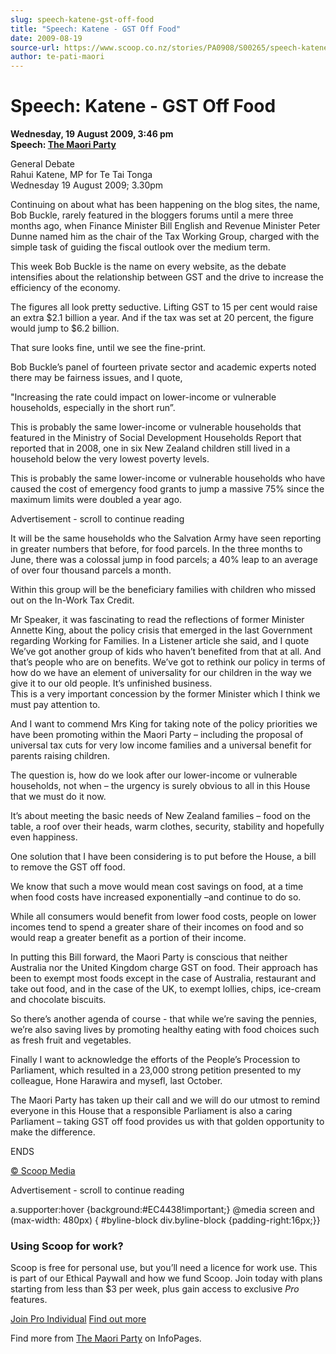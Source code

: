 ```yaml
---
slug: speech-katene-gst-off-food
title: "Speech: Katene - GST Off Food"
date: 2009-08-19
source-url: https://www.scoop.co.nz/stories/PA0908/S00265/speech-katene-gst-off-food.htm
author: te-pati-maori
---
```

Speech: Katene - GST Off Food
=============================

**Wednesday, 19 August 2009, 3:46 pm**  
**Speech: [The Maori Party](https://info.scoop.co.nz/The_Maori_Party)**

General Debate  
Rahui Katene, MP for Te Tai Tonga  
Wednesday 19 August 2009; 3.30pm

Continuing on about what has been happening on the blog sites, the name, Bob Buckle, rarely featured in the bloggers forums until a mere three months ago, when Finance Minister Bill English and Revenue Minister Peter Dunne named him as the chair of the Tax Working Group, charged with the simple task of guiding the fiscal outlook over the medium term.

This week Bob Buckle is the name on every website, as the debate intensifies about the relationship between GST and the drive to increase the efficiency of the economy.

The figures all look pretty seductive. Lifting GST to 15 per cent would raise an extra $2.1 billion a year. And if the tax was set at 20 percent, the figure would jump to $6.2 billion.

That sure looks fine, until we see the fine-print.

Bob Buckle’s panel of fourteen private sector and academic experts noted there may be fairness issues, and I quote,

"Increasing the rate could impact on lower-income or vulnerable households, especially in the short run”.

This is probably the same lower-income or vulnerable households that featured in the Ministry of Social Development Households Report that reported that in 2008, one in six New Zealand children still lived in a household below the very lowest poverty levels.

This is probably the same lower-income or vulnerable households who have caused the cost of emergency food grants to jump a massive 75% since the maximum limits were doubled a year ago.

Advertisement - scroll to continue reading





It will be the same households who the Salvation Army have seen reporting in greater numbers that before, for food parcels. In the three months to June, there was a colossal jump in food parcels; a 40% leap to an average of over four thousand parcels a month.

Within this group will be the beneficiary families with children who missed out on the In-Work Tax Credit.

Mr Speaker, it was fascinating to read the reflections of former Minister Annette King, about the policy crisis that emerged in the last Government regarding Working for Families. In a Listener article she said, and I quote  
We’ve got another group of kids who haven’t benefited from that at all. And that’s people who are on benefits. We’ve got to rethink our policy in terms of how do we have an element of universality for our children in the way we give it to our old people. It’s unfinished business.  
This is a very important concession by the former Minister which I think we must pay attention to.

And I want to commend Mrs King for taking note of the policy priorities we have been promoting within the Maori Party – including the proposal of universal tax cuts for very low income families and a universal benefit for parents raising children.

The question is, how do we look after our lower-income or vulnerable households, not when – the urgency is surely obvious to all in this House that we must do it now.

It’s about meeting the basic needs of New Zealand families – food on the table, a roof over their heads, warm clothes, security, stability and hopefully even happiness.

One solution that I have been considering is to put before the House, a bill to remove the GST off food.

We know that such a move would mean cost savings on food, at a time when food costs have increased exponentially –and continue to do so.

While all consumers would benefit from lower food costs, people on lower incomes tend to spend a greater share of their incomes on food and so would reap a greater benefit as a portion of their income.

In putting this Bill forward, the Maori Party is conscious that neither Australia nor the United Kingdom charge GST on food. Their approach has been to exempt most foods except in the case of Australia, restaurant and take out food, and in the case of the UK, to exempt lollies, chips, ice-cream and chocolate biscuits.

So there’s another agenda of course - that while we’re saving the pennies, we’re also saving lives by promoting healthy eating with food choices such as fresh fruit and vegetables.

Finally I want to acknowledge the efforts of the People’s Procession to Parliament, which resulted in a 23,000 strong petition presented to my colleague, Hone Harawira and mysefl, last October.

The Maori Party has taken up their call and we will do our utmost to remind everyone in this House that a responsible Parliament is also a caring Parliament – taking GST off food provides us with that golden opportunity to make the difference.

ENDS

[© Scoop Media](http://www.scoop.co.nz/about/terms.html)  

Advertisement - scroll to continue reading



a.supporter:hover {background:#EC4438!important;} @media screen and (max-width: 480px) { #byline-block div.byline-block {padding-right:16px;}}

### Using Scoop for work?

Scoop is free for personal use, but you’ll need a licence for work use. This is part of our Ethical Paywall and how we fund Scoop. Join today with plans starting from less than $3 per week, plus gain access to exclusive _Pro_ features.  
  
[Join Pro Individual](https://pro.scoop.co.nz/Individual/?from=ProIn24) [Find out more](https://pro.scoop.co.nz/using-scoop-for-work/?from=ProIn24)

Find more from [The Maori Party](https://info.scoop.co.nz/The_Maori_Party) on InfoPages.
